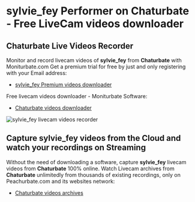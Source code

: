 # sylvie_fey Performer on Chaturbate - Free LiveCam videos downloader

## Chaturbate Live Videos Recorder

Monitor and record livecam videos of **sylvie_fey** from **Chaturbate** with Moniturbate.com
Get a premium trial for free by just and only registering with your Email address:
* [sylvie_fey Premium videos downloader](https://moniturbate.com/request-demo-licence-key.html)

Free livecam videos downloader - Moniturbate Software:
* [Chaturbate videos downloader](https://moniturbate.com/moniturbate-download-software.html)

![sylvie_fey livecam videos recorder](https://peachurnet.com/templates/moniturbate-software.png)


## Capture sylvie_fey videos from the Cloud and watch your recordings on Streaming

Without the need of downloading a software, capture **sylvie_fey** livecam videos from **Chaturbate** 100% online.
Watch Livecam archives from **Chaturbate** unlimitedly from thousands of existing recordings, only on Peachurbate.com and its websites network:
* [Chaturbate videos archives](https://peachurnet.com/)